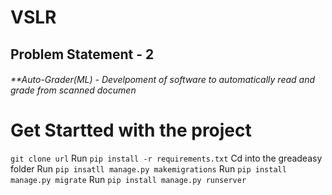 # VSLR
## Problem Statement - 2
######  **Auto-Grader(ML) - Develpoment of software to automatically read and grade from scanned documen


# Get Startted with the project

 `git clone url`
 Run `pip install -r requirements.txt`
 Cd into the greadeasy folder
 Run `pip insatll manage.py makemigrations`
 Run `pip install manage.py migrate`
 Run `pip install manage.py runserver`

